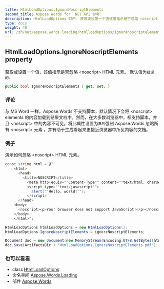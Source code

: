 ```yaml
---
title: HtmlLoadOptions.IgnoreNoscriptElements
second_title: Aspose.Words for .NET API 参考
description: HtmlLoadOptions 财产. 获取或设置一个值该值指示是否忽略 noscript HTML 元素 默认值为错误的.
type: docs
weight: 40
url: /zh/net/aspose.words.loading/htmlloadoptions/ignorenoscriptelements/
---
```

## HtmlLoadOptions.IgnoreNoscriptElements property

获取或设置一个值，该值指示是否忽略 &lt;noscript&gt; HTML 元素。 默认值为`错误的`.

```csharp
public bool IgnoreNoscriptElements { get; set; }
```

### 评论

与 MS Word 一样，Aspose.Words 不支持脚本，默认情况下会将 &lt;noscript&gt; elements 的内容加载到结果文档中。然而，在大多数浏览器中，都支持脚本，并且 &lt;noscript&gt; 中的内容不可见。将此属性设置为`真的`强制 Aspose.Words 忽略所有 &lt;noscript&gt; 元素 ，并有助于生成看起来更接近浏览器中所见内容的文档。

### 例子

演示如何忽略 &lt;noscript&gt; HTML 元素。

```csharp
const string html = @"
    <html>
      <head>
        <title>NOSCRIPT</title>
          <meta http-equiv=""Content-Type"" content=""text/html; charset=utf-8"">
          <script type=""text/javascript"">
            alert(""Hello, world!"");
          </script>
      </head>
    <body>
      <noscript><p>Your browser does not support JavaScript!</p></noscript>
    </body>
    </html>";

HtmlLoadOptions htmlLoadOptions = new HtmlLoadOptions();
htmlLoadOptions.IgnoreNoscriptElements = ignoreNoscriptElements;

Document doc = new Document(new MemoryStream(Encoding.UTF8.GetBytes(html)), htmlLoadOptions);
doc.Save(ArtifactsDir + "HtmlLoadOptions.IgnoreNoscriptElements.pdf");
```

### 也可以看看

* class [HtmlLoadOptions](../)
* 命名空间 [Aspose.Words.Loading](../../htmlloadoptions/)
* 部件 [Aspose.Words](../../../)


